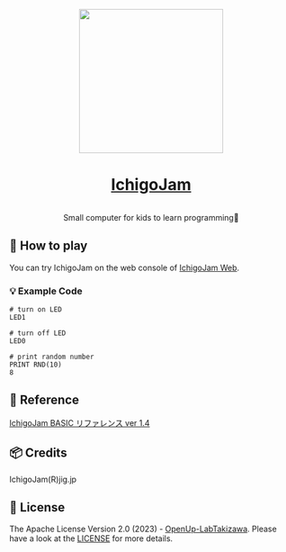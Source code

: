 <p align="center">
  <a href="https://ichigojam.net/">
    <picture>
      <source media="(max-width: 600px)" srcset="https://ichigojam.net/images/logo_ichigojam_color.png" height="128">
      <img src="https://ichigojam.net/images/logo_ichigojam_color.png" height="256">
    </picture>
    <h1 align="center">IchigoJam</h1>
  </a>
</p>

<p align="center">
  <a aria-label="License" href="https://github.com/OpenUp-LabTakizawa/IchigoJam/blob/main/LICENSE">
    <img alt="" src="https://img.shields.io/github/license/OpenUp-LabTakizawa/IchigoJam?style=for-the-badge&labelColor=000000">
  </a>
</p>

<p align="center">
Small computer for kids to learn programming🍓
</p>

## 👦 How to play

You can try IchigoJam on the web console of [IchigoJam Web](https://fukuno.jig.jp/app/IchigoJam/).

### 💡 Example Code

```
# turn on LED
LED1

# turn off LED
LED0

# print random number
PRINT RND(10)
8
```

## 📑 Reference

[IchigoJam BASIC リファレンス ver 1.4](https://ichigojam.net/IchigoJam.html)

## 📦 Credits

IchigoJam(R)jig.jp

## 📄 License

The Apache License Version 2.0 (2023) - [OpenUp-LabTakizawa](https://github.com/OpenUp-LabTakizawa).
Please have a look at the [LICENSE](https://github.com/OpenUp-LabTakizawa/IchigoJam/blob/main/LICENSE) for more details.
